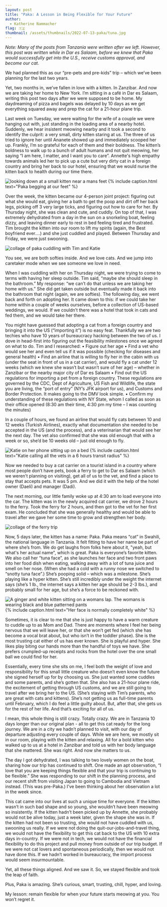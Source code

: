 ```yaml
---
layout: post
title: "Paka: A Lesson in Being Flexible for Your Future"
author:
  - Katherine Nammacher
flag: 🇹🇿
thumbnail: /assets/thumbnails/2022-07-13-paka/tuna.jpg
---
```


*Note: Many of the posts from Tanzania were written after we left. However, this post was written while in Dar es Salaam, before we knew that Paka would successfully get into the U.S., receive customs approval, and become our cat.*

We had planned this as our “pre-pets and pre-kids” trip – which we’ve been planning for the last two years.

Yet, two months in, we’ve fallen in love with a kitten. In Zanzibar. And now we are taking her home to New York. I’m sitting in a café in Dar es Salaam, writing this post two days after we were supposed to be home. My daydreaming of pizza and bagels was delayed by 10 days as we get everything squared away and prep the cat for a 21-hour plane trip. 

Last week on Tuesday, we were waiting for the wife of a couple we were hanging out with, just standing in the loading area of a nearby hotel. Suddenly, we hear insistent meowing nearby and it took a second to identify the culprit: a very small, dirty kitten staring at us. The three of us tried to ignore her until Ananete showed up and immediately scooped her up. Frankly, I’m so grateful for each of them and their boldness. The kitten’s boldness to walk up to a bunch of adult humans and not quit meowing, her saying “I am here, I matter, and I want you to care”. Annette's high empathy towards animals led her to pick up a cute but very dirty cat in a foreign country and bring her back to our hotel, ensuring that we would nurse the kitten back to health during our time there.

![looking down at a small kitten near a mans feet](/assets/images/2022-07-13-paka/feet.jpg)
{% include caption.html text="Paka begging at our feet" %}

Over the week, the kitten became our 4-person joint project: figuring out what she would eat, giving her a bath to get the poop and dirt off her back legs, picking off 3 very large ticks, and figuring out how to care for her. By Thursday night, she was clean and cute, and cuddly. On top of that, I was extremely dehydrated from a day in the sun on a snorkeling boat, feeling dizzy, and leaving dinner early to rest in bed feeling tired and frustrated. Tim brought the kitten into our room to lift my spirits (again, the Best boyfriend ever….) and she just cuddled and played. Between Thursday and Friday, we were just swooning. 

![collage of paka cuddling with Tim and Katie](/assets/images/2022-07-13-paka/cuddle.jpg)

You see, we are both softies inside. And we love cats. And we jump into caretaker mode when we see someone we love in need. 

When I was cuddling with her on Thursday night, we were trying to come to terms with having her sleep outside. Tim said, “maybe she should sleep in the bathroom.” My response: “we can’t do that unless we are taking her home with us.” She did get taken outside but eventually made it back into the bathroom that night (again, we are softies). The following day, we went back and forth on adopting her. It came down to this: if we could take her home within a couple of weeks ourselves, before a collection of US-based weddings, we would. If we couldn’t there was a hotel that took in cats and fed them, and we would take her there.

You might have guessed that adopting a cat from a foreign country and bringing it into the US (“importing it”) is no easy feat. Thankfully we are two techies who have 10 years of bureaucracy hacking between the two of us. I dove in head-first into figuring out the feasibility milestones once we agreed on what to do. Tim and I researched:
• Figure out her age 
• Find a vet who would see her and even tell us if it was possible (checking for diseases and general health)
• Find an airline that is willing to fly her in the cabin with us (under the seat in front of us in a cat carrier), and would fly a cat under 12 weeks (which we knew she wasn’t but wasn’t sure of her age) – whether in Zanzibar or the nearby major city of Dar es Salaam
• Find out the US regulations for importing a pet from a foreign country. These regulations are governed by the CDC, Dept of Agriculture, US Fish and Wildlife, the state you are living, the “port of entry” (NY’s JFK airport for us), and Customs and Border Protection. It makes going to the DMV look simple. 
• Confirm my understanding of these regulations with NY State, whom I called as soon as their office opened (8:30 am their time, 4:30 pm my time – I was counting the minutes)

In a couple of hours, we found an airline that would fly cats between 10 and 12 weeks (Turkish Airlines), exactly what documentation she needed to be accepted in the US (and the process), and a veterinarian that would see her the next day. The vet also confirmed that she was old enough that with a week or so, she’d be 10 weeks old – just old enough to fly. 

![Katie on her phone sitting up on a bed](/assets/images/2022-07-13-paka/phone.jpg)
{% include caption.html text="Katie calling all the vets in a 6 hours transit radius" %}

Now we needed to buy a cat carrier on a tourist island in a country where most people don’t have pets, book a ferry to get to Dar es Salaam (which we weren’t planning on visiting), get all of us to the vet, and find a place to stay that accepts pets. It was 5 pm. And we did it with the help of the hotel owner (Daeli) and manager (Dadi). 

The next morning, our little family woke up at 4:30 am to load everyone into the car. The kitten was in the newly acquired cat carrier, we drove 2 hours to the ferry. Took the ferry for 2 hours, and then got to the vet for her first exam. He concluded that she was generally healthy and would be able to travel after we gave her some time to grow and strengthen her body.  

![collage of the ferry trip](/assets/images/2022-07-13-paka/ferry.jpg)

Now, 5 days later, the kitten has a name: Paka. Paka means “cat” in Swahili, the national language in Tanzania. It felt fitting to have her name be part of where she’s from. We do get laughs from folks here about it, "yeah, but what's her actual name", which is great. Paka is everyone’s favorite kitten. We also call her “tuna face”, as she launches her face and two front paws into her food dish when eating, walking away with a lot of tuna juice and smell on her nose. (When she had a cold with a runny nose we switched to “snotty tuna face”.) She’s pooping solid – which was a milestone. She’s playing like a hyper kitten. She’s still incredibly under the weight the internet says (she’s 1 lb., the internet says a kitten her age should be 2-3 lbs.), and probably small for her age, but she’s a force to be reckoned with. 

![A ginger and white kitten sitting on a womans lap. The womans is wearing black and blue patterned pants](/assets/images/2022-07-13-paka/tuna.jpg)
{% include caption.html text="Her face is normally completely white" %}

Sometimes, it is clear to me that she is just happy to have a warm creature to cuddle up to as Mom and Dad. There are moments where I feel her being nervous that we will leave her, or that she won’t get fed (which she has become a vocal brat about, but who isn’t in the toddler phase). She is the most trusting cat either of us has ever known. She is playful and hyper. She likes play biting our hands more than the handful of toys we have. She prefers crumpled-up receipts and rocks from the hotel over the one small ball we could find for her. 

Essentially, every time she sits on me, I feel both the weight of love and responsibility for this small little creature who doesn’t even know the future she signed herself up for by choosing us. She just wanted some cuddles and some parents, and she’s gotten that. She also has a 21-hour plane ride, the excitement of getting through US customs, and we are still going to travel after we bring her to the US. (She’s staying with Tim’s parents, who are great with cats and kittens). She’s not getting us as full-time parents until February, which I do feel a little guilty about. But, after that, she gets us for the rest of her life. And that’s exciting for all of us. 

I mean, this whole thing is still crazy. Totally crazy. We are in Tanzania 10 days longer than our original plan - all to get this cat ready for the long journey. We are in a city we hadn’t planned to visit, with our day of departure adjusting every couple of days. While we are here, we mostly sit in our room, playing with the kitten and relaxing. All for a bold kitten who walked up to us at a hotel in Zanzibar and told us with her body language that she mattered. She was right. And now she matters to us.

The day I got dehydrated, I was talking to two lovely women on the boat, sharing how our trip has continued to shift. One made an apt observation, “I love that you are keeping things flexible and that your trip is continuing to be flexible.” She was responding to our shift in the planning process, and our recent shift from visiting Japan to going to Cambodia and Vietnam instead. (This was pre-Paka.) I’ve been thinking about her observation a lot in the week since. 

This cat came into our lives at such a unique time for everyone. If the kitten wasn’t in such bad shape and so young, she wouldn’t have been meowing so insistently. If the kitten hadn’t been picked up by Annette, she probably would not be alive today, just a week later, given the shape she was in. If the kitten had not been so trusting, she would not have cuddled with us, swooning us really. If we were not doing the quit-our-jobs-and-travel thing, we would not have the flexibility to get this cat back to the US with 10 extra days in-country. If we were not in tech, we would not have the financial flexibility to do this project and pull money from outside of our trip budget. If we were not cat lovers and spontaneous periodically, then we would not have done this. If we hadn’t worked in bureaucracy, the import process would seem insurmountable. 

Yet, all these things aligned. And we saw it. So, we stayed flexible and took the leap of faith. 

Plus, Paka is amazing. She’s curious, smart, trusting, chill, hyper, and loving.

My lesson: remain flexible for when your future starts meowing at you. You won’t regret it. 